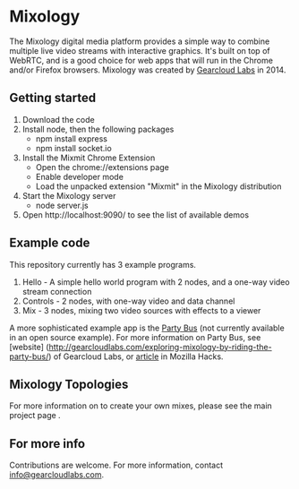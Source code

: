 Mixology
========

The Mixology digital media platform provides a simple way to combine multiple live video streams with interactive graphics.  It's built on top of WebRTC, and is a good choice for web apps that will run in the Chrome and/or Firefox browsers.  Mixology was created by [Gearcloud Labs](www.gearcloudlabs.com) in 2014.

Getting started
---------------
1. Download the code
2. Install node, then the following packages
   - npm install express
   - npm install socket.io
3. Install the Mixmit Chrome Extension 
   - Open the chrome://extensions page
   - Enable developer mode
   - Load the unpacked extension "Mixmit" in the Mixology distribution
4. Start the Mixology server
   - node server.js
5. Open http://localhost:9090/ to see the list of available demos

Example code
------------
This repository currently has 3 example programs.

1. Hello - A simple hello world program with 2 nodes, and a one-way video stream connection
2. Controls - 2 nodes, with one-way video and data channel
3. Mix - 3 nodes, mixing two video sources with effects to a viewer


A more sophisticated example app is the [Party Bus](http://mixology.gearcloudlabs.com/partybus/mixer3d.html) (not currently available in an open source example).  For more information on Party Bus, see [website] (http://gearcloudlabs.com/exploring-mixology-by-riding-the-party-bus/) of Gearcloud Labs, or [article](https://hacks.mozilla.org/2014/04/inside-the-party-bus-building-a-web-app-with-multiple-live-video-streams-interactive-graphics/) in Mozilla Hacks.

Mixology Topologies
-------------------

For more information on to create your own mixes, please see the main project page <XYZXYZ>. 

For more info
-------------
Contributions are welcome.  For more information, contact info@gearcloudlabs.com. 
